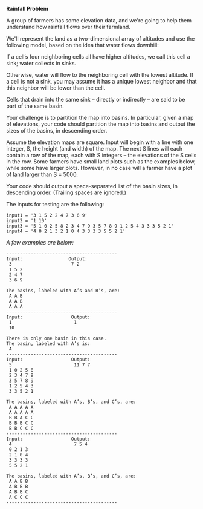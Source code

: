 **Rainfall Problem**

A group of farmers has some elevation data, and we're going to help them understand how rainfall flows over their farmland.

We'll represent the land as a two-dimensional array of altitudes and use the following model, based on the idea that water flows downhill:

If a cell’s four neighboring cells all have higher altitudes, we call this cell a sink; water collects in sinks.

Otherwise, water will flow to the neighboring cell with the lowest altitude. If a cell is not a sink, you may assume it has a unique lowest neighbor and that this neighbor will be lower than the cell.

Cells that drain into the same sink – directly or indirectly – are said to be part of the same basin.

Your challenge is to partition the map into basins. In particular, given a map of elevations, your code should partition the map into basins and output the sizes of the basins, in descending order.

Assume the elevation maps are square. Input will begin with a line with one integer, S, the height (and width) of the map. The next S lines will each contain a row of the map, each with S integers – the elevations of the S cells in the row. Some farmers have small land plots such as the examples below, while some have larger plots. However, in no case will a farmer have a plot of land larger than S = 5000.

Your code should output a space-separated list of the basin sizes, in descending order. (Trailing spaces are ignored.)

The inputs for testing are the following: 

```
input1 = '3 1 5 2 2 4 7 3 6 9'
input2 = '1 10'
input3 = '5 1 0 2 5 8 2 3 4 7 9 3 5 7 8 9 1 2 5 4 3 3 3 5 2 1'
input4 = '4 0 2 1 3 2 1 0 4 3 3 3 3 5 5 2 1'
```


*A few examples are below:*

```
-----------------------------------------
Input:                 Output: 
 3                      7 2
 1 5 2 
 2 4 7 
 3 6 9 

The basins, labeled with A’s and B’s, are: 
 A A B 
 A A B 
 A A A 
-----------------------------------------
Input:                  Output: 
 1                       1
 10 

There is only one basin in this case. 
The basin, labeled with A’s is: 
 A
-----------------------------------------
Input:                  Output:            
 5                       11 7 7
 1 0 2 5 8 
 2 3 4 7 9 
 3 5 7 8 9 
 1 2 5 4 3 
 3 3 5 2 1 

The basins, labeled with A’s, B’s, and C’s, are: 
 A A A A A 
 A A A A A 
 B B A C C 
 B B B C C 
 B B C C C 
-----------------------------------------
Input:                  Output: 
 4                       7 5 4
 0 2 1 3                
 2 1 0 4 
 3 3 3 3 
 5 5 2 1 

The basins, labeled with A’s, B’s, and C’s, are: 
 A A B B 
 A B B B 
 A B B C 
 A C C C
-----------------------------------------

```